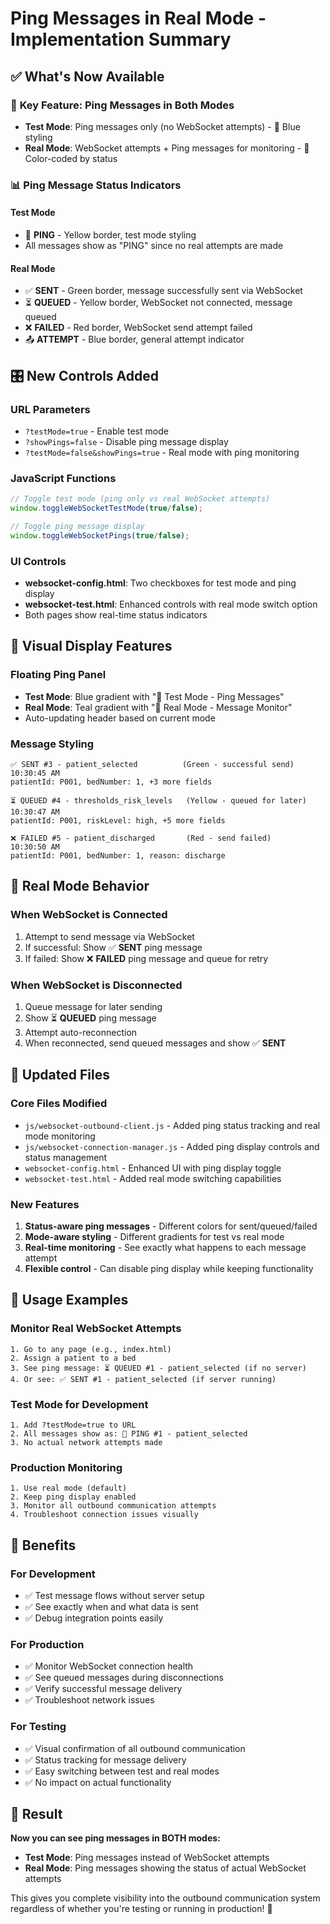 # Ping Messages in Real Mode - Implementation Summary

## ✅ **What's Now Available**

### 🎯 **Key Feature: Ping Messages in Both Modes**
- **Test Mode**: Ping messages only (no WebSocket attempts) - 🧪 Blue styling
- **Real Mode**: WebSocket attempts + Ping messages for monitoring - 📡 Color-coded by status

### 📊 **Ping Message Status Indicators**

#### **Test Mode**
- 📡 **PING** - Yellow border, test mode styling
- All messages show as "PING" since no real attempts are made

#### **Real Mode**  
- ✅ **SENT** - Green border, message successfully sent via WebSocket
- ⏳ **QUEUED** - Yellow border, WebSocket not connected, message queued
- ❌ **FAILED** - Red border, WebSocket send attempt failed
- 📤 **ATTEMPT** - Blue border, general attempt indicator

## 🎛️ **New Controls Added**

### **URL Parameters**
- `?testMode=true` - Enable test mode
- `?showPings=false` - Disable ping message display
- `?testMode=false&showPings=true` - Real mode with ping monitoring

### **JavaScript Functions**
```javascript
// Toggle test mode (ping only vs real WebSocket attempts)
window.toggleWebSocketTestMode(true/false);

// Toggle ping message display
window.toggleWebSocketPings(true/false);
```

### **UI Controls**
- **websocket-config.html**: Two checkboxes for test mode and ping display
- **websocket-test.html**: Enhanced controls with real mode switch option
- Both pages show real-time status indicators

## 📱 **Visual Display Features**

### **Floating Ping Panel**
- **Test Mode**: Blue gradient with "🧪 Test Mode - Ping Messages"
- **Real Mode**: Teal gradient with "📡 Real Mode - Message Monitor"
- Auto-updating header based on current mode

### **Message Styling**
```
✅ SENT #3 - patient_selected          (Green - successful send)
10:30:45 AM
patientId: P001, bedNumber: 1, +3 more fields

⏳ QUEUED #4 - thresholds_risk_levels   (Yellow - queued for later)
10:30:47 AM  
patientId: P001, riskLevel: high, +5 more fields

❌ FAILED #5 - patient_discharged       (Red - send failed)
10:30:50 AM
patientId: P001, bedNumber: 1, reason: discharge
```

## 🔄 **Real Mode Behavior**

### **When WebSocket is Connected**
1. Attempt to send message via WebSocket
2. If successful: Show ✅ **SENT** ping message
3. If failed: Show ❌ **FAILED** ping message and queue for retry

### **When WebSocket is Disconnected**
1. Queue message for later sending
2. Show ⏳ **QUEUED** ping message
3. Attempt auto-reconnection
4. When reconnected, send queued messages and show ✅ **SENT**

## 📄 **Updated Files**

### **Core Files Modified**
- `js/websocket-outbound-client.js` - Added ping status tracking and real mode monitoring
- `js/websocket-connection-manager.js` - Added ping display controls and status management
- `websocket-config.html` - Enhanced UI with ping display toggle
- `websocket-test.html` - Added real mode switching capabilities

### **New Features**
1. **Status-aware ping messages** - Different colors for sent/queued/failed
2. **Mode-aware styling** - Different gradients for test vs real mode
3. **Real-time monitoring** - See exactly what happens to each message attempt
4. **Flexible control** - Can disable ping display while keeping functionality

## 🎯 **Usage Examples**

### **Monitor Real WebSocket Attempts**
```
1. Go to any page (e.g., index.html)
2. Assign a patient to a bed
3. See ping message: ⏳ QUEUED #1 - patient_selected (if no server)
4. Or see: ✅ SENT #1 - patient_selected (if server running)
```

### **Test Mode for Development**
```
1. Add ?testMode=true to URL
2. All messages show as: 📡 PING #1 - patient_selected
3. No actual network attempts made
```

### **Production Monitoring**
```
1. Use real mode (default)
2. Keep ping display enabled
3. Monitor all outbound communication attempts
4. Troubleshoot connection issues visually
```

## 🚀 **Benefits**

### **For Development**
- ✅ Test message flows without server setup
- ✅ See exactly when and what data is sent
- ✅ Debug integration points easily

### **For Production**
- ✅ Monitor WebSocket connection health
- ✅ See queued messages during disconnections  
- ✅ Verify successful message delivery
- ✅ Troubleshoot network issues

### **For Testing**
- ✅ Visual confirmation of all outbound communication
- ✅ Status tracking for message delivery
- ✅ Easy switching between test and real modes
- ✅ No impact on actual functionality

## 🎉 **Result**

**Now you can see ping messages in BOTH modes:**
- **Test Mode**: Ping messages instead of WebSocket attempts
- **Real Mode**: Ping messages showing the status of actual WebSocket attempts

This gives you complete visibility into the outbound communication system regardless of whether you're testing or running in production! 🎯